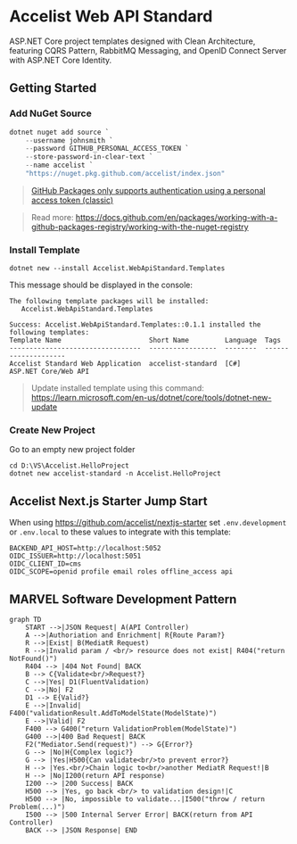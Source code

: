 # Accelist Web API Standard

ASP.NET Core project templates designed with Clean Architecture, featuring CQRS Pattern, RabbitMQ Messaging, and OpenID Connect Server with ASP.NET Core Identity.

## Getting Started

### Add NuGet Source

```ps1
dotnet nuget add source `
    --username johnsmith `
    --password GITHUB_PERSONAL_ACCESS_TOKEN `
    --store-password-in-clear-text `
    --name accelist `
    "https://nuget.pkg.github.com/accelist/index.json"
```

> [GitHub Packages only supports authentication using a personal access token (classic)](https://docs.github.com/en/authentication/keeping-your-account-and-data-secure/creating-a-personal-access-token)

> Read more: https://docs.github.com/en/packages/working-with-a-github-packages-registry/working-with-the-nuget-registry

### Install Template

```
dotnet new --install Accelist.WebApiStandard.Templates
```

This message should be displayed in the console:

```
The following template packages will be installed:
   Accelist.WebApiStandard.Templates

Success: Accelist.WebApiStandard.Templates::0.1.1 installed the following templates:
Template Name                      Short Name         Language  Tags
---------------------------------  -----------------  --------  --------------------
Accelist Standard Web Application  accelist-standard  [C#]      ASP.NET Core/Web API
```

> Update installed template using this command: https://learn.microsoft.com/en-us/dotnet/core/tools/dotnet-new-update

### Create New Project

Go to an empty new project folder

```
cd D:\VS\Accelist.HelloProject
dotnet new accelist-standard -n Accelist.HelloProject
```

## Accelist Next.js Starter Jump Start

When using https://github.com/accelist/nextjs-starter set `.env.development` or `.env.local` to these values to integrate with this template:

```
BACKEND_API_HOST=http://localhost:5052
OIDC_ISSUER=http://localhost:5051
OIDC_CLIENT_ID=cms
OIDC_SCOPE=openid profile email roles offline_access api
``` 

## MARVEL Software Development Pattern

```mermaid
graph TD
    START -->|JSON Request| A(API Controller)
    A -->|Authoriation and Enrichment| R{Route Param?}
    R -->|Exist| B(MediatR Request)
    R -->|Invalid param / <br/> resource does not exist| R404("return NotFound()")
    R404 --> |404 Not Found| BACK
    B --> C{Validate<br/>Request?}
    C -->|Yes| D1(FluentValidation)
    C -->|No| F2
    D1 --> E{Valid?}
    E -->|Invalid| F400("validationResult.AddToModelState(ModelState)")
    E -->|Valid| F2
    F400 --> G400("return ValidationProblem(ModelState)")
    G400 -->|400 Bad Request| BACK
    F2("Mediator.Send(request)") --> G{Error?}
    G --> |No|H{Complex logic?}
    G --> |Yes|H500{Can validate<br/>to prevent error?}
    H --> |Yes.<br/>Chain logic to<br/>another MediatR Request!|B
    H --> |No|I200(return API response)
    I200 --> |200 Success| BACK
    H500 --> |Yes, go back <br/> to validation design!|C
    H500 --> |No, impossible to validate...|I500("throw / return Problem(...)")
    I500 --> |500 Internal Server Error| BACK(return from API Controller)
    BACK --> |JSON Response| END
```